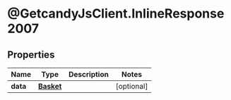 # @GetcandyJsClient.InlineResponse2007

## Properties

Name | Type | Description | Notes
------------ | ------------- | ------------- | -------------
**data** | [**Basket**](Basket.md) |  | [optional] 


